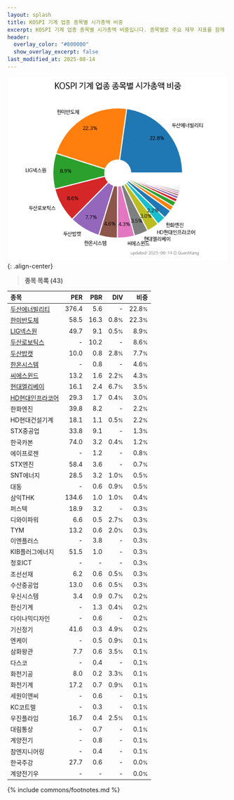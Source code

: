 ```yaml
---
layout: splash
title: KOSPI 기계 업종 종목별 시가총액 비중
excerpt: KOSPI 기계 업종 종목별 시가총액 비중입니다. 종목별로 주요 재무 지표를 함께 표시합니다.
header:
  overlay_color: "#800000"
  show_overlay_excerpt: false
last_modified_at: 2025-08-14
---
```



![KOSPI 기계 업종 종목별 시가총액 비중](/stats/sector/images/kospi_업종_기계_종목.png){: .align-center}


> **종목 목록 (43)**<a id="list"></a>

| **종목** | **PER** | **PBR** | **DIV** | **비중** |
| :------- | ------: | ------: | ------: | -------: |
| [두산에너빌리티](/034020/) | 376.4 | 5.6 | - | 22.8<small>%</small> |
| [한미반도체](/042700/) | 58.5 | 16.3 | 0.8<small>%</small> | 22.3<small>%</small> |
| [LIG넥스원](/079550/) | 49.7 | 9.1 | 0.5<small>%</small> | 8.9<small>%</small> |
| [두산로보틱스](/454910/) | - | 10.2 | - | 8.6<small>%</small> |
| [두산밥캣](/241560/) | 10.0 | 0.8 | 2.8<small>%</small> | 7.7<small>%</small> |
| [한온시스템](/018880/) | - | 0.8 | - | 4.6<small>%</small> |
| [씨에스윈드](/112610/) | 13.2 | 1.6 | 2.2<small>%</small> | 4.3<small>%</small> |
| [현대엘리베이](/017800/) | 16.1 | 2.4 | 6.7<small>%</small> | 3.5<small>%</small> |
| [HD현대인프라코어](/042670/) | 29.3 | 1.7 | 0.4<small>%</small> | 3.0<small>%</small> |
| 한화엔진 | 39.8 | 8.2 | - | 2.2<small>%</small> |
| HD현대건설기계 | 18.1 | 1.1 | 0.5<small>%</small> | 2.2<small>%</small> |
| STX중공업 | 33.8 | 9.1 | - | 1.3<small>%</small> |
| 한국카본 | 74.0 | 3.2 | 0.4<small>%</small> | 1.2<small>%</small> |
| 에이프로젠 | - | 1.2 | - | 0.8<small>%</small> |
| STX엔진 | 58.4 | 3.6 | - | 0.7<small>%</small> |
| SNT에너지 | 28.5 | 3.2 | 1.0<small>%</small> | 0.5<small>%</small> |
| 대동 | - | 0.6 | 0.9<small>%</small> | 0.5<small>%</small> |
| 삼익THK | 134.6 | 1.0 | 1.0<small>%</small> | 0.4<small>%</small> |
| 퍼스텍 | 18.9 | 3.2 | - | 0.3<small>%</small> |
| 디와이파워 | 6.6 | 0.5 | 2.7<small>%</small> | 0.3<small>%</small> |
| TYM | 13.2 | 0.6 | 2.0<small>%</small> | 0.3<small>%</small> |
| 이엔플러스 | - | 3.8 | - | 0.3<small>%</small> |
| KIB플러그에너지 | 51.5 | 1.0 | - | 0.3<small>%</small> |
| 청호ICT | - | - | - | 0.3<small>%</small> |
| 조선선재 | 6.2 | 0.6 | 0.5<small>%</small> | 0.3<small>%</small> |
| 수산중공업 | 13.0 | 0.6 | 0.5<small>%</small> | 0.3<small>%</small> |
| 우신시스템 | 3.4 | 0.9 | 0.7<small>%</small> | 0.2<small>%</small> |
| 한신기계 | - | 1.3 | 0.4<small>%</small> | 0.2<small>%</small> |
| 다이나믹디자인 | - | 0.6 | - | 0.2<small>%</small> |
| 기신정기 | 41.6 | 0.3 | 4.9<small>%</small> | 0.2<small>%</small> |
| 엔케이 | - | 0.5 | 0.9<small>%</small> | 0.1<small>%</small> |
| 삼화왕관 | 7.7 | 0.6 | 3.5<small>%</small> | 0.1<small>%</small> |
| 다스코 | - | 0.4 | - | 0.1<small>%</small> |
| 화천기공 | 8.0 | 0.2 | 3.3<small>%</small> | 0.1<small>%</small> |
| 화천기계 | 17.2 | 0.7 | 0.9<small>%</small> | 0.1<small>%</small> |
| 세원이앤씨 | - | 0.6 | - | 0.1<small>%</small> |
| KC코트렐 | - | 0.3 | - | 0.1<small>%</small> |
| 우진플라임 | 16.7 | 0.4 | 2.5<small>%</small> | 0.1<small>%</small> |
| 대림통상 | - | 0.7 | - | 0.1<small>%</small> |
| 계양전기 | - | 0.8 | - | 0.1<small>%</small> |
| 참엔지니어링 | - | 0.4 | - | 0.1<small>%</small> |
| 한국주강 | 27.7 | 0.6 | - | 0.0<small>%</small> |
| 계양전기우 | - | - | - | 0.0<small>%</small> |

{% include commons/footnotes.md %}